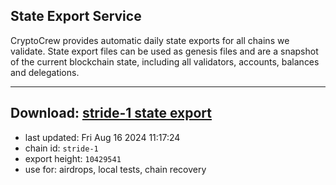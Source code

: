 ## State Export Service
CryptoCrew provides automatic daily state exports for all chains we validate. State export files can be used as genesis files and are a snapshot of the current blockchain state, including all validators, accounts, balances and delegations.

---
**Download: [stride-1 state export](https://dl-eu2.ccvalidators.com/SERVICE/stride/stride-1_export_10429541.json)**
---

- last updated: Fri Aug 16 2024 11:17:24
- chain id: `stride-1`
- export height: `10429541`
- use for: airdrops, local tests, chain recovery
